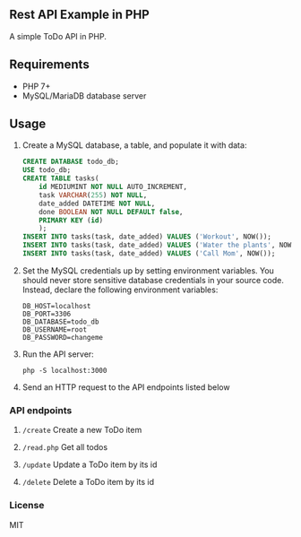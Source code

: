 ## Rest API Example in PHP
A simple ToDo API in PHP.

## Requirements
- PHP 7+
- MySQL/MariaDB database server

## Usage
1. Create a MySQL database, a table, and populate it with data:

    ```sql
    CREATE DATABASE todo_db;
    USE todo_db;
    CREATE TABLE tasks(
        id MEDIUMINT NOT NULL AUTO_INCREMENT, 
        task VARCHAR(255) NOT NULL, 
        date_added DATETIME NOT NULL,
        done BOOLEAN NOT NULL DEFAULT false,
        PRIMARY KEY (id)
        );
    INSERT INTO tasks(task, date_added) VALUES ('Workout', NOW());
    INSERT INTO tasks(task, date_added) VALUES ('Water the plants', NOW());
    INSERT INTO tasks(task, date_added) VALUES ('Call Mom', NOW());
    ```
2. Set the MySQL credentials up by setting environment variables. You should never store sensitive database credentials in your source code. Instead, declare the following environment variables:

    ```shell
    DB_HOST=localhost
    DB_PORT=3306
    DB_DATABASE=todo_db
    DB_USERNAME=root
    DB_PASSWORD=changeme
    ```
3. Run the API server:
    ```shell
    php -S localhost:3000
    ```
4. Send an HTTP request to the API endpoints listed below

### API endpoints

1. `/create` Create a new ToDo item

2. `/read.php` Get all todos

3. `/update` Update a ToDo item by its id

4. `/delete` Delete a ToDo item by its id

### License
MIT